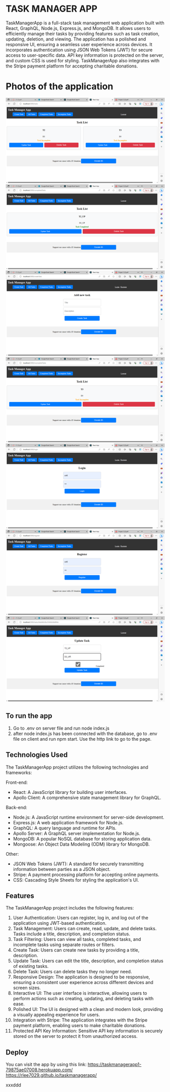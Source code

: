 # TASK MANAGER APP 

TaskManagerApp is a full-stack task management web application built with React, GraphQL, Node.js, Express.js, and MongoDB. It allows users to efficiently manage their tasks by 
providing features such as task creation, updating, deletion, and viewing. The application has a polished and responsive UI, ensuring a seamless user experience across devices. It 
incorporates authentication using JSON Web Tokens (JWT) for secure access to user-specific data. API key information is protected on the server, and custom CSS is used for styling. 
TaskManagerApp also integrates with the Stripe payment platform for accepting charitable donations.

# Photos of the application
![](./images/allTasks.PNG)
![](./images/completedTasks.PNG)
![](./images/createTask.PNG)
![](./images/incompleteTasks.PNG)
![](./images/login.PNG)
![](./images/register.PNG)
![](./images/updateTask.PNG)

## To run the app
1. Go to .env on server file and run node index.js
2. after node index.js has been connected with the database, go to .env file on client and run npm start. Use the http link to go to the page. 


## Technologies Used

The TaskManagerApp project utilizes the following technologies and frameworks:

Front-end:
- React: A JavaScript library for building user interfaces.
- Apollo Client: A comprehensive state management library for GraphQL.

Back-end:
- Node.js: A JavaScript runtime environment for server-side development.
- Express.js: A web application framework for Node.js.
- GraphQL: A query language and runtime for APIs.
- Apollo Server: A GraphQL server implementation for Node.js.
- MongoDB: A popular NoSQL database for storing application data.
- Mongoose: An Object Data Modeling (ODM) library for MongoDB.

Other:
- JSON Web Tokens (JWT): A standard for securely transmitting information between parties as a JSON object.
- Stripe: A payment processing platform for accepting online payments.
- CSS: Cascading Style Sheets for styling the application's UI.

## Features

The TaskManagerApp project includes the following features:

1. User Authentication: Users can register, log in, and log out of the application using JWT-based authentication.
2. Task Management: Users can create, read, update, and delete tasks. Tasks include a title, description, and completion status.
3. Task Filtering: Users can view all tasks, completed tasks, and incomplete tasks using separate routes or filters.
4. Create Task: Users can create new tasks by providing a title, description.
5. Update Task: Users can edit the title, description, and completion status of existing tasks.
6. Delete Task: Users can delete tasks they no longer need.
7. Responsive Design: The application is designed to be responsive, ensuring a consistent user experience across different devices and screen sizes.
8. Interactive UI: The user interface is interactive, allowing users to perform actions such as creating, updating, and deleting tasks with ease.
9. Polished UI: The UI is designed with a clean and modern look, providing a visually appealing experience for users.
10. Integration with Stripe: The application integrates with the Stripe payment platform, enabling users to make charitable donations.
11. Protected API Key Information: Sensitive API key information is securely stored on the server to protect it from unauthorized access.

## Deploy 
You can visit the app by using this link: https://taskmanagerapp1-79875ae07008.herokuapp.com/
 https://rlee7029.github.io/taskmanagerapp/

 xxxddd